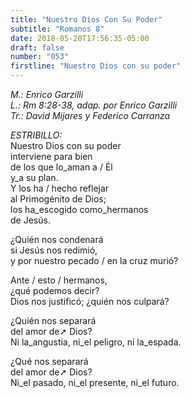 ```yaml
---
title: "Nuestro Dios Con Su Poder"
subtitle: "Romanos 8"
date: 2018-05-20T17:56:35-05:00
draft: false
number: "053"
firstline: "Nuestro Dios con su poder"
---
```


_M.: Enrico Garzilli_  
_L.: Rm 8:28-38, adap. por Enrico Garzilli_  
_Tr.: David Mijares y Federico Carranza_

_ESTRIBILLO:_  
Nuestro Dios con su poder  
interviene para bien  
de los que lo_aman a / Él  
y_a su plan.  
Y los ha / hecho reflejar  
al Primogénito de Dios;  
los ha_escogido como_hermanos  
de Jesús.

¿Quién nos condenará  
si Jesús nos redimió,  
y por nuestro pecado / en la cruz murió?

Ante / esto / hermanos,  
¿qué podemos decir?  
Dios nos justificó; ¿quién nos culpará?

¿Quién nos separará  
del amor de➚ Dios?  
Ni la_angustia, ni_el peligro, ni la_espada.

¿Qué nos separará  
del amor de➚ Dios?  
Ni_el pasado, ni_el presente, ni_el futuro.